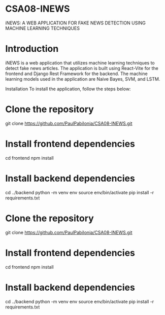 # CSA08-INEWS
iNEWS: A WEB APPLICATION FOR FAKE NEWS DETECTION USING MACHINE LEARNING TECHNIQUES

# Introduction
iNEWS is a web application that utilizes machine learning techniques to detect fake news articles. The application is built using React-Vite for the frontend and Django Rest Framework for the backend. The machine learning models used in the application are Naive Bayes, SVM, and LSTM.

Installation
To install the application, follow the steps below:

# Clone the repository
git clone https://github.com/PaulPabilonia/CSA08-INEWS.git

# Install frontend dependencies
cd frontend
npm install

# Install backend dependencies
cd ../backend
python -m venv env
source env/bin/activate
pip install -r requirements.txt

# Clone the repository
git clone https://github.com/PaulPabilonia/CSA08-INEWS.git

# Install frontend dependencies
cd frontend
npm install

# Install backend dependencies
cd ../backend
python -m venv env
source env/bin/activate
pip install -r requirements.txt
